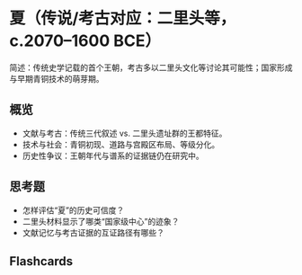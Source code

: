 # 夏（传说/考古对应：二里头等，c.2070–1600 BCE）

简述：传统史学记载的首个王朝，考古多以二里头文化等讨论其可能性；国家形成与早期青铜技术的萌芽期。

## 概览
- 文献与考古：传统三代叙述 vs. 二里头遗址群的王都特征。
- 技术与社会：青铜初现、道路与宫殿区布局、等级分化。
- 历史性争议：王朝年代与谱系的证据链仍在研究中。

## 思考题
- 怎样评估“夏”的历史可信度？
- 二里头材料显示了哪类“国家级中心”的迹象？
- 文献记忆与考古证据的互证路径有哪些？

## Flashcards
<Flashcard question="讨论“夏”的常见考古对应？" answer="二里头文化（洛阳偃师一带）等核心遗址群。" />
<Flashcard question="国家形成的考古线索？" answer="大型宫殿区、道路网、手工业分区、等级墓葬。" />
<Flashcard question="如何处理史传与考古差异？" answer="比对时间序列、功能分区、物质文化谱系，谨慎互证。" />
